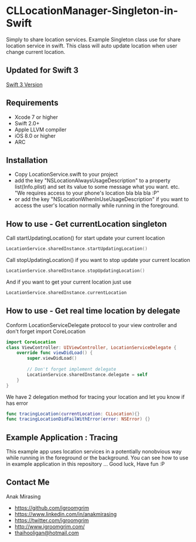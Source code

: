 # CLLocationManager-Singleton-in-Swift
Simply to share location services.
Example Singleton class use for share location service in swift.
This class will auto update location when user change current location.

## Updated for Swift 3
[Swift 3 Version](https://github.com/igroomgrim/CLLocationManager-Singleton-in-Swift/tree/swift-3)

## Requirements
* Xcode 7 or higher
* Swift 2.0+
* Apple LLVM compiler
* iOS 8.0 or higher
* ARC

## Installation
* Copy LocationService.swift to your project
* add the key "NSLocationAlwaysUsageDescription" to a property list(Info.plist) and set its value to some message what you want. etc. "We requires access to your phone's location bla bla bla :P"
* or add the key "NSLocationWhenInUseUsageDescription" if you want to access the user's location normally while running in the foreground.


## How to use - Get currentLocation singleton
Call startUpdatingLocation() for start update your current location
```swift
LocationService.sharedInstance.startUpdatingLocation()
```
Call stopUpdatingLocation() if you want to stop update your current location 
```swift
LocationService.sharedInstance.stopUpdatingLocation()
```
And if you want to get your current location just use
```swift
LocationService.sharedInstance.currentLocation
```

## How to use - Get real time location by delegate
Conform LocationServiceDelegate protocol to your view controller and don't forget import CoreLocation
```swift
import CoreLocation
class ViewController: UIViewController, LocationServiceDelegate {
	override func viewDidLoad() {
        super.viewDidLoad()
        
        // Don't forget implement delegate 
        LocationService.sharedInstance.delegate = self
    }
}
```

We have 2 delegation method for tracing your location and let you know if has error
```swift
func tracingLocation(currentLocation: CLLocation){}
func tracingLocationDidFailWithError(error: NSError) {} 
```
## Example Application : Tracing
This example app uses location services in a potentially nonobvious way while running in the foreground or the background. 
You can see how to use in example application in this repository ... Good luck, Have fun :P

## Contact Me

Anak Mirasing

- https://github.com/igroomgrim
- https://www.linkedin.com/in/anakmirasing
- https://twitter.com/igroomgrim
- http://www.igroomgrim.com/
- thaihooligan@hotmail.com

